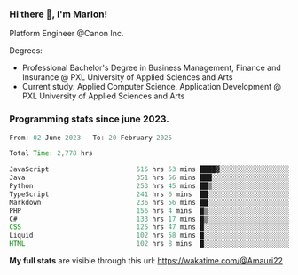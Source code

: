 
### Hi there 👋, I'm Marlon!

Platform Engineer @Canon Inc.

Degrees: 
- Professional Bachelor's Degree in Business Management, Finance and Insurance @ PXL University of Applied Sciences and Arts
- Current study: Applied Computer Science, Application Development @ PXL University of Applied Sciences and Arts

### Programming stats since june 2023.
<!--START_SECTION:waka-->

```java
From: 02 June 2023 - To: 20 February 2025

Total Time: 2,778 hrs

JavaScript                      515 hrs 53 mins ████▓░░░░░░░░░░░░░░░░░░░░   18.17 %
Java                            351 hrs 56 mins ███░░░░░░░░░░░░░░░░░░░░░░   12.39 %
Python                          253 hrs 45 mins ██▒░░░░░░░░░░░░░░░░░░░░░░   08.94 %
TypeScript                      241 hrs 6 mins  ██░░░░░░░░░░░░░░░░░░░░░░░   08.49 %
Markdown                        236 hrs 56 mins ██░░░░░░░░░░░░░░░░░░░░░░░   08.34 %
PHP                             156 hrs 4 mins  █▒░░░░░░░░░░░░░░░░░░░░░░░   05.50 %
C#                              133 hrs 17 mins █▒░░░░░░░░░░░░░░░░░░░░░░░   04.69 %
CSS                             125 hrs 47 mins █░░░░░░░░░░░░░░░░░░░░░░░░   04.43 %
Liquid                          102 hrs 58 mins █░░░░░░░░░░░░░░░░░░░░░░░░   03.63 %
HTML                            102 hrs 8 mins  █░░░░░░░░░░░░░░░░░░░░░░░░   03.60 %
```

<!--END_SECTION:waka-->
**My full stats** are visible through this url: https://wakatime.com/@Amauri22
